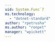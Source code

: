 ```yaml
---
uid: System.Func`7
ms.technology: 
  - "dotnet-standard"
author: "rpetrusha"
ms.author: "ronpet"
manager: "wpickett"
---
```

